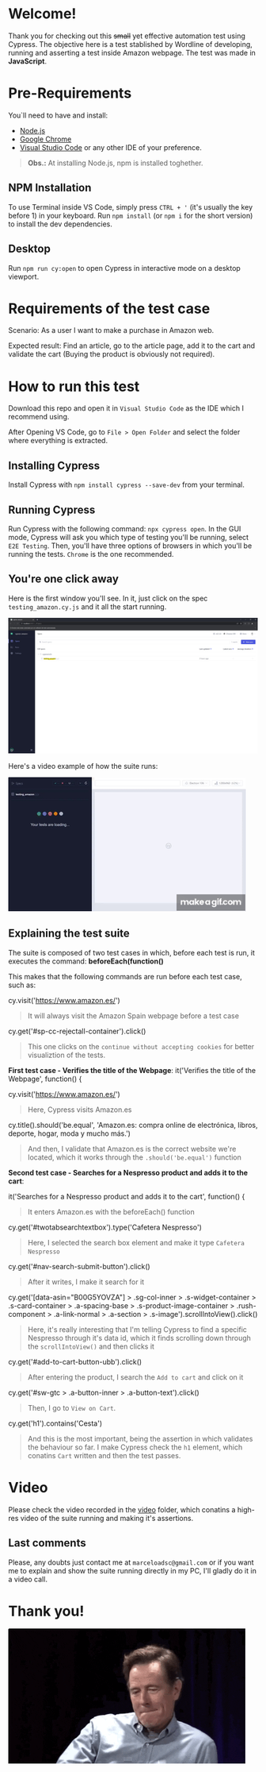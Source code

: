 # Welcome!

Thank you for checking out this ~~small~~ yet effective automation test using Cypress. 
The objective here is a test stablished by Wordline of developing, running and asserting a test inside Amazon webpage.
The test was made in **JavaScript**.

# Pre-Requirements

You`ll need to have and install:

- [Node.js](https://nodejs.org/en/) 
- [Google Chrome](https://www.google.com/chrome/)
- [Visual Studio Code](https://code.visualstudio.com/) or any other IDE of your preference. 

> **Obs.:** At installing Node.js, npm is installed toghether.

## NPM Installation

To use Terminal inside VS Code, simply press `CTRL + '` (it's usually the key before 1) in your keyboard.
Run `npm install`  (or `npm i` for the short version) to install the dev dependencies.
## Desktop

Run `npm run cy:open` to open Cypress in interactive mode on a desktop viewport.

# Requirements of the test case

Scenario: 
As a user I want to make a purchase in Amazon web. 

Expected result: 
Find an article, go to the article page, add it to the cart and validate the cart (Buying the product is obviously not required).

# How to run this test

Download this repo and open it in `Visual Studio Code` as the IDE which I recommend using.

After Opening VS Code, go to `File > Open Folder` and select the folder where everything is extracted.

## Installing Cypress

Install Cypress with `npm install cypress --save-dev` from your terminal.

## Running Cypress

Run Cypress with the following command: `npx cypress open`.
In the GUI mode, Cypress will ask you which type of testing you'll be running, select `E2E Testing`.
Then, you'll have three options of browsers in which you'll be running the tests. `Chrome` is the one recommended.

## You're one click away

Here is the first window you'll see. In it, just click on the spec `testing_amazon.cy.js` and it all the start running.

![This is the first window you'll see](/img/cypress_first_window_1.jpg)

Here's a video example of how the suite runs:

![Here's the automation tests running](/img/cypress_run.gif) 

## Explaining the test suite

The suite is composed of two test cases in which, before each test is run, it executes the command: 
**beforeEach(function()**

This makes that the following commands are run before each test case, such as:

cy.visit('https://www.amazon.es/') 
> It will always visit the Amazon Spain webpage before a test case
    
cy.get('#sp-cc-rejectall-container').click() 
> This one clicks on the `continue without accepting cookies` for better visualiztion of the tests.

**First test case - Verifies the title of the Webpage**:
it('Verifies the title of the Webpage', function() {

cy.visit('https://www.amazon.es/')
> Here, Cypress visits Amazon.es

cy.title().should('be.equal', 'Amazon.es: compra online de electrónica, libros, deporte, hogar, moda y mucho más.')
> And then, I validate that Amazon.es is the correct website we're located, which it works through the `.should('be.equal')` function

**Second test case - Searches for a Nespresso product and adds it to the cart**:

it('Searches for a Nespresso product and adds it to the cart', function() {
> It enters Amazon.es with the beforeEach() function

cy.get('#twotabsearchtextbox').type('Cafetera Nespresso') 
> Here, I selected the search box element and make it type `Cafetera Nespresso`

cy.get('#nav-search-submit-button').click()
> After it writes, I make it search for it

cy.get('[data-asin="B00G5YOVZA"] > .sg-col-inner > .s-widget-container > .s-card-container > .a-spacing-base > .s-product-image-container > .rush-component > .a-link-normal > .a-section > .s-image').scrollIntoView().click()
> Here, it's really interesting that I'm telling Cypress to find a specific Nespresso through it's data id, which it finds scrolling down through the `scrollIntoView()` and then clicks it

cy.get('#add-to-cart-button-ubb').click()
> After entering the product, I search the `Add to cart` and click on it

cy.get('#sw-gtc > .a-button-inner > .a-button-text').click()
> Then, I go to `View on Cart`.

cy.get('h1').contains('Cesta')
> And this is the most important, being the assertion in which validates the behaviour so far. I make Cypress check the `h1` element, which conatins `Cart` written and then the test passes.

# Video
Please check the video recorded in the [video](https://github.com/mcello23/cypress-amazon/blob/master/cypress/videos/) folder, which conatins a high-res video of the suite running and making it's assertions.

## Last comments
Please, any doubts just contact me at `marceloadsc@gmail.com` or if you want me to explain and show the suite running directly in my PC, I'll gladly do it in a video call.

# Thank you!
![Boom!](/img/drop_the_mic.gif) 
